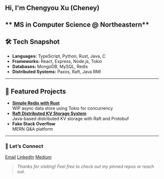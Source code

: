 ## Hi, I'm Chengyou Xu (Cheney)
** MS in Computer Science @ Northeastern** 
---
## 🛠️ Tech Snapshot
- **Languages:** TypeScript, Python, Rust, Java, C
- **Frameworks:** React, Express, Node.js, Tokio
- **Databases:** MongoDB, MySQL, Redis
- **Distributed Systems:** Paxos, Raft, Java RMI
---
## 🚀 Featured Projects
- **[Simple Redis with Rust](https://github.com/CheneyX2000/simple-redis-with-rust)**  
  WIP async data store using Tokio for concurrency
- **[Raft Distributed KV Storage System](https://github.com/CheneyX2000/raft_distributed_KV_storage)**  
  Java-based distributed KV storage with Raft and Protobuf
- **Fake Stack Overflow**  
  MERN Q&A platform
---
### 🤝 Let’s Connect
[Email](mailto:xuchengyou728@gmail.com) 
[LinkedIn](https://www.linkedin.com/in/cheney-sheu/)
[Medium](https://medium.com/@chengyouxu)

> *Thanks for visiting! Feel free to check out my pinned repos or reach out.* 
